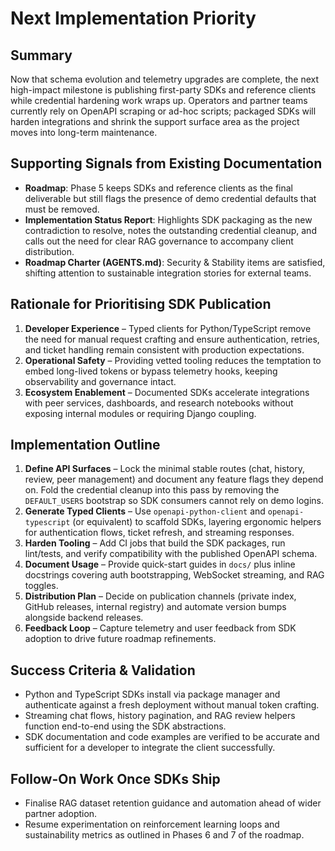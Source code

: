 # Next Implementation Priority

## Summary
Now that schema evolution and telemetry upgrades are complete, the next
high-impact milestone is publishing first-party SDKs and reference clients while
credential hardening work wraps up.
Operators and partner teams currently rely on OpenAPI scraping or ad-hoc scripts;
packaged SDKs will harden integrations and shrink the support surface area as
the project moves into long-term maintenance.

## Supporting Signals from Existing Documentation
- **Roadmap**: Phase 5 keeps SDKs and reference clients as the final deliverable
  but still flags the presence of demo credential defaults that must be removed.
- **Implementation Status Report**: Highlights SDK packaging as the new
  contradiction to resolve, notes the outstanding credential cleanup, and calls
  out the need for clear RAG governance to accompany client distribution.
- **Roadmap Charter (AGENTS.md)**: Security & Stability items are satisfied,
  shifting attention to sustainable integration stories for external teams.

## Rationale for Prioritising SDK Publication
1. **Developer Experience** – Typed clients for Python/TypeScript remove the need
   for manual request crafting and ensure authentication, retries, and ticket
   handling remain consistent with production expectations.
2. **Operational Safety** – Providing vetted tooling reduces the temptation to
   embed long-lived tokens or bypass telemetry hooks, keeping observability and
   governance intact.
3. **Ecosystem Enablement** – Documented SDKs accelerate integrations with peer
   services, dashboards, and research notebooks without exposing internal
   modules or requiring Django coupling.

## Implementation Outline
1. **Define API Surfaces** – Lock the minimal stable routes (chat, history,
   review, peer management) and document any feature flags they depend on. Fold
   the credential cleanup into this pass by removing the `DEFAULT_USERS`
   bootstrap so SDK consumers cannot rely on demo logins.
2. **Generate Typed Clients** – Use `openapi-python-client` and `openapi-typescript`
   (or equivalent) to scaffold SDKs, layering ergonomic helpers for
   authentication flows, ticket refresh, and streaming responses.
3. **Harden Tooling** – Add CI jobs that build the SDK packages, run lint/tests,
   and verify compatibility with the published OpenAPI schema.
4. **Document Usage** – Provide quick-start guides in `docs/` plus inline docstrings
   covering auth bootstrapping, WebSocket streaming, and RAG toggles.
5. **Distribution Plan** – Decide on publication channels (private index, GitHub
   releases, internal registry) and automate version bumps alongside backend
   releases.
6. **Feedback Loop** – Capture telemetry and user feedback from SDK adoption to
   drive future roadmap refinements.

## Success Criteria & Validation
- Python and TypeScript SDKs install via package manager and authenticate against
  a fresh deployment without manual token crafting.
- Streaming chat flows, history pagination, and RAG review helpers function
  end-to-end using the SDK abstractions.
- SDK documentation and code examples are verified to be accurate and sufficient
  for a developer to integrate the client successfully.

## Follow-On Work Once SDKs Ship
- Finalise RAG dataset retention guidance and automation ahead of wider partner
  adoption.
- Resume experimentation on reinforcement learning loops and sustainability
  metrics as outlined in Phases 6 and 7 of the roadmap.
